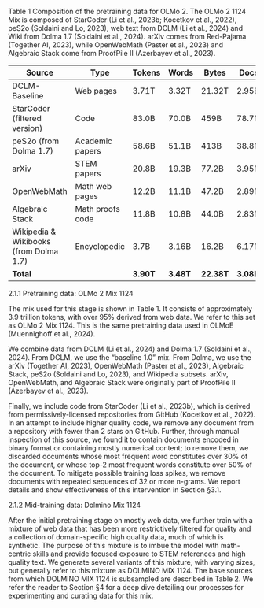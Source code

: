 Table 1 Composition of the pretraining data for OLMo 2. The OLMo 2 1124 Mix is composed of StarCoder (Li et al., 2023b; Kocetkov et al., 2022), peS2o (Soldaini and Lo, 2023), web text from DCLM (Li et al., 2024) and Wiki from Dolma 1.7 (Soldaini et al., 2024). arXiv comes from Red-Pajama (Together AI, 2023), while OpenWebMath (Paster et al., 2023) and Algebraic Stack come from ProofPile II (Azerbayev et al., 2023).

| Source                          | Type               | Tokens | Words | Bytes | Docs |
|---------------------------------|--------------------|--------|-------|-------|------|
| DCLM-Baseline                   | Web pages          | 3.71T  | 3.32T | 21.32T| 2.95B|
| StarCoder (filtered version)    | Code               | 83.0B  | 70.0B | 459B  | 78.7M|
| peS2o (from Dolma 1.7)          | Academic papers    | 58.6B  | 51.1B | 413B  | 38.8M|
| arXiv                           | STEM papers        | 20.8B  | 19.3B | 77.2B | 3.95M|
| OpenWebMath                     | Math web pages     | 12.2B  | 11.1B | 47.2B | 2.89M|
| Algebraic Stack                 | Math proofs code   | 11.8B  | 10.8B | 44.0B | 2.83M|
| Wikipedia & Wikibooks (from Dolma 1.7) | Encyclopedic      | 3.7B   | 3.16B | 16.2B | 6.17M|
| **Total**                       |                    | **3.90T**| **3.48T**| **22.38T**| **3.08B**|

2.1.1 Pretraining data: OLMo 2 Mix 1124

The mix used for this stage is shown in Table 1. It consists of approximately 3.9 trillion tokens, with over 95% derived from web data. We refer to this set as OLMo 2 Mix 1124. This is the same pretraining data used in OLMoE (Muennighoff et al., 2024).

We combine data from DCLM (Li et al., 2024) and Dolma 1.7 (Soldaini et al., 2024). From DCLM, we use the “baseline 1.0” mix. From Dolma, we use the arXiv (Together AI, 2023), OpenWebMath (Paster et al., 2023), Algebraic Stack, peS2o (Soldaini and Lo, 2023), and Wikipedia subsets. arXiv, OpenWebMath, and Algebraic Stack were originally part of ProofPile II (Azerbayev et al., 2023).

Finally, we include code from StarCoder (Li et al., 2023b), which is derived from permissively-licensed repositories from GitHub (Kocetkov et al., 2022). In an attempt to include higher quality code, we remove any document from a repository with fewer than 2 stars on GitHub. Further, through manual inspection of this source, we found it to contain documents encoded in binary format or containing mostly numerical content; to remove them, we discarded documents whose most frequent word constitutes over 30% of the document, or whose top-2 most frequent words constitute over 50% of the document. To mitigate possible training loss spikes, we remove documents with repeated sequences of 32 or more n-grams. We report details and show effectiveness of this intervention in Section §3.1.

2.1.2 Mid-training data: Dolmino Mix 1124

After the initial pretraining stage on mostly web data, we further train with a mixture of web data that has been more restrictively filtered for quality and a collection of domain-specific high quality data, much of which is synthetic. The purpose of this mixture is to imbue the model with math-centric skills and provide focused exposure to STEM references and high quality text. We generate several variants of this mixture, with varying sizes, but generally refer to this mixture as DOLMINO MIX 1124. The base sources from which DOLMINO MIX 1124 is subsampled are described in Table 2. We refer the reader to Section §4 for a deep dive detailing our processes for experimenting and curating data for this mix.